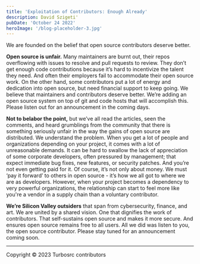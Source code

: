 ```yaml
---
title: 'Exploitation of Contributors: Enough Already'
description: David Szigeti'
pubDate: 'October 24 2022'
heroImage: '/blog-placeholder-3.jpg'
---
```

We are founded on the belief that open source contributors deserve better.

**Open source is unfair.** Many maintainers are burnt out, their repos overflowing with issues to resolve and pull requests to review. They don’t get enough code contributions because it’s hard to incentivize the talent they need. And often their employers fail to accommodate their open source work. On the other hand, some contributors put a lot of energy and dedication into open source, but need financial support to keep going. We believe that maintainers and contributors deserve better. We’re adding an open source system on top of git and code hosts that will accomplish this. Please listen out for an announcement in the coming days.

**Not to belabor the point,** but we’ve all read the articles, seen the comments, and heard grumblings from the community that there is something seriously unfair in the way the gains of open source are distributed. We understand the problem. When you get a lot of people and organizations depending on your project, it comes with a lot of unreasonable demands. It can be hard to swallow the lack of appreciation of some corporate developers, often pressured by management; that expect immediate bug fixes, new features, or security patches. And you’re not even getting paid for it. Of course, it’s not only about money. We must ‘pay it forward’ to others in open source - it’s how we all got to where we are as developers. However, when your project becomes a dependency to very powerful organizations, the relationship can start to feel more like you're a vendor in a supply chain than a voluntary contributor.

**We’re Silicon Valley outsiders** that span from cybersecurity, finance, and art. We are united by a shared vision. One that dignifies the work of contributors. That self-sustains open source and makes it more secure. And ensures open source remains free to all users. All we did was listen to you, the open source contributor. Please stay tuned for an announcement coming soon.

---

Copyright © 2023 Turbosrc contributors
